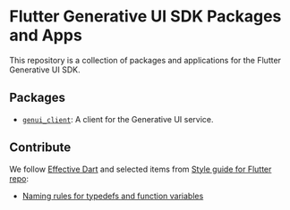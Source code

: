 # Flutter Generative UI SDK Packages and Apps

This repository is a collection of packages and applications for the Flutter Generative UI SDK.

## Packages

- [`genui_client`](/pkgs/genui_client): A client for the Generative UI service.

## Contribute

We follow [Effective Dart](https://dart.dev/effective-dart/style)
and selected items from [Style guide for Flutter repo](https://github.com/flutter/flutter/blob/master/docs/contributing/Style-guide-for-Flutter-repo.md):

* [Naming rules for typedefs and function variables](https://github.com/flutter/flutter/blob/master/docs/contributing/Style-guide-for-Flutter-repo.md#naming-rules-for-typedefs-and-function-variables)
